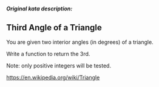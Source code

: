 ##### Original kata description:

## Third Angle of a Triangle

You are given two interior angles (in degrees) of a triangle.

Write a function to return the 3rd.

Note: only positive integers will be tested.

https://en.wikipedia.org/wiki/Triangle